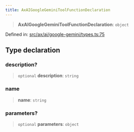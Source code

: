 ```yaml
---
title: AxAIGoogleGeminiToolFunctionDeclaration
---
```


> **AxAIGoogleGeminiToolFunctionDeclaration**: `object`

Defined in: [src/ax/ai/google-gemini/types.ts:75](#apidocs/httpsgithubcomax-llmaxblob3b79ada8d723949fcd8a76c2b6f48cf69d8394f8srcaxaigoogle-geminitypestsl75)

## Type declaration

<a id="description"></a>

### description?

> `optional` **description**: `string`

<a id="name"></a>

### name

> **name**: `string`

<a id="parameters"></a>

### parameters?

> `optional` **parameters**: `object`
